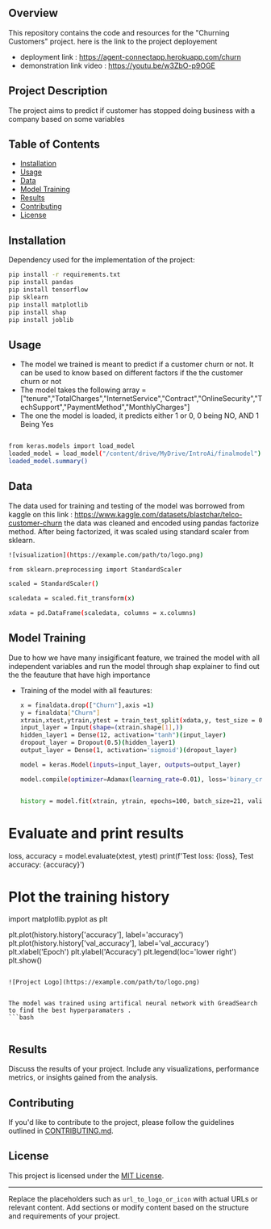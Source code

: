
## Overview

This repository contains the code and resources for the "Churning Customers" project. 
here is the link to the project deployement 
- deployment link : https://agent-connectapp.herokuapp.com/churn
-  demonstration link video : https://youtu.be/w3ZbO-p9OGE


## Project Description

The project aims to predict if customer has stopped doing business with a company based on some variables

## Table of Contents

- [Installation](#installation)
- [Usage](#usage)
- [Data](#data)
- [Model Training](#model-training)
- [Results](#results)
- [Contributing](#contributing)
- [License](#license)

## Installation

Dependency used for the implementation of the project:

```bash
pip install -r requirements.txt
pip install pandas
pip install tensorflow
pip sklearn
pip install matplotlib
pip install shap
pip install joblib

```

## Usage

- The model we trained is meant to predict if a customer churn or not. It can be used to know based on different factors if the the customer churn or not
- The model takes the following array = ["tenure","TotalCharges","InternetService","Contract","OnlineSecurity","TechSupport","PaymentMethod","MonthlyCharges"]
- The one the model is loaded, it predicts either 1 or 0, 0 being NO, AND 1 Being Yes

```bash

from keras.models import load_model
loaded_model = load_model("/content/drive/MyDrive/IntroAi/finalmodel")
loaded_model.summary() 

```

## Data
The data used for training and testing of the model was borrowed from kaggle on this link : https://www.kaggle.com/datasets/blastchar/telco-customer-churn
the data was cleaned and encoded using pandas factorize method. After being factorized, it was scaled using standard scaler from sklearn.

```bash
![visualization](https://example.com/path/to/logo.png)

from sklearn.preprocessing import StandardScaler

scaled = StandardScaler()

scaledata = scaled.fit_transform(x)

xdata = pd.DataFrame(scaledata, columns = x.columns)

```

## Model Training

Due to how we have many insigificant feature, we trained the model with all independent variables and run the model through shap explainer to find out the 
the feauture that have high importance
- Training of the model with all feautures:
  ```bash
  x = finaldata.drop(["Churn"],axis =1)
  y = finaldata["Churn"]
  xtrain,xtest,ytrain,ytest = train_test_split(xdata,y, test_size = 0.1, random_state =42, stratify= y)
  input_layer = Input(shape=(xtrain.shape[1],))
  hidden_layer1 = Dense(12, activation="tanh")(input_layer)
  dropout_layer = Dropout(0.5)(hidden_layer1)  
  output_layer = Dense(1, activation='sigmoid')(dropout_layer)

  model = keras.Model(inputs=input_layer, outputs=output_layer)

  model.compile(optimizer=Adamax(learning_rate=0.01), loss='binary_crossentropy', metrics=['accuracy'])


  history = model.fit(xtrain, ytrain, epochs=100, batch_size=21, validation_split=0.2, validation_data=(xtest, ytest))

  ```

# Evaluate and print results
loss, accuracy = model.evaluate(xtest, ytest)
print(f'Test loss: {loss}, Test accuracy: {accuracy}')

# Plot the training history
import matplotlib.pyplot as plt

plt.plot(history.history['accuracy'], label='accuracy')
plt.plot(history.history['val_accuracy'], label='val_accuracy')
plt.xlabel('Epoch')
plt.ylabel('Accuracy')
plt.legend(loc='lower right')
plt.show()

  ```

![Project Logo](https://example.com/path/to/logo.png)


The model was trained using artifical neural network with GreadSearch to find the best hyperparamaters .
```bash


```

## Results

Discuss the results of your project. Include any visualizations, performance metrics, or insights gained from the analysis.

## Contributing

If you'd like to contribute to the project, please follow the guidelines outlined in [CONTRIBUTING.md](CONTRIBUTING.md).

## License

This project is licensed under the [MIT License](LICENSE).

---

Replace the placeholders such as `url_to_logo_or_icon` with actual URLs or relevant content. Add sections or modify content based on the structure and requirements of your project.

